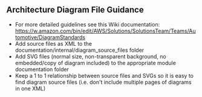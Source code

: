 ## Architecture Diagram File Guidance

- For more detailed guidelines see this Wiki documentation: https://w.amazon.com/bin/edit/AWS/Solutions/SolutionsTeam/Teams/Automotive/DiagramStandards
- Add source files as XML to the documentation/internal/diagram_source_files folder
- Add SVG files (normal size, non-transparent background, no embedded/copy of diagram included) to the appropriate module documentation folder
- Keep a 1 to 1 relationship between source files and SVGs so it is easy to find diagram source files (i.e. don't include multiple pages of diagrams in one XML)
